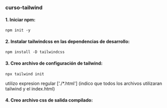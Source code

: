 ### curso-tailwind

#### 1. Iniciar npm:
`npm init -y`

#### 2. Instalar tailwindcss en las dependencias de desarrollo:
`npm install -D tailwindcss`

#### 3. Creo archivo de configuración de tailwind:
`npx tailwind init`

utilizo expresion regular ['./*.html'] (indico que todos los archivos utilizaran tailwind y el index.html)

#### 4. Creo archivo css de salida compilado:
